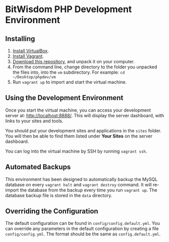 # BitWisdom PHP Development Environment 

## Installing
1. [Install VirtualBox](https://www.virtualbox.org/). 
2. [Install Vagrant](https://www.vagrantup.com/).
3. [Download this repository](https://github.com/bitwisdom/devstack/archive/master.zip), 
and unpack it on your computer.
4. From the command line, change directory to the folder you unpacked the files into, 
into the ```vm``` subdirectory. For example: ```cd ~/Desktop/phpdev/vm```
5. Run ```vagrant up``` to import and start the virtual machine.

## Using the Development Environment
Once you start the virtual machine, you can access your development server at:
[http://localhost:8888/](http://localhost:8888/). This will display the server
dashboard, with links to your sites and tools.

You should put your development sites and applications in the ```sites``` folder.
You will then be able to find them listed under **Your Sites** on the server dashboard.

You can log into the virtual machine by SSH by running ```vagrant ssh```. 

## Automated Backups
This environment has been designed to automatically backup the MySQL database on every
```vagrant halt``` and ```vagrant destroy``` command. It will re-import the database 
from the backup every time you run ```vagrant up```. The database backup file is stored
in the ```data``` directory.

## Overriding the Configuration
The default configuration can be found in ```config/config.default.yml```. 
You can override any parameters in the default configuration by creating
a file ```config/config.yml```. The format should be the same as ```config.default.yml```.